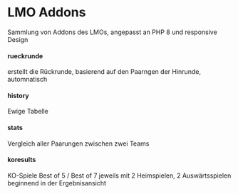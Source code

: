# LMO Addons

Sammlung von Addons des LMOs, angepasst an PHP 8 und responsive Design

#### rueckrunde
 erstellt die Rückrunde, basierend auf den Paarngen der Hinrunde, automnatisch

#### history
Ewige Tabelle

#### stats
Vergleich aller  Paarungen zwischen zwei Teams

#### koresults
KO-Spiele Best of 5 / Best of 7 jeweils mit 2 Heimspielen, 2 Auswärtsspielen beginnend in der Ergebnisansicht
